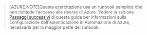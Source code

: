 > [AZURE.NOTE]Questa esercitazione usa un runbook semplice che non richiede l'accesso alle risorse di Azure. Vedere la sezione [Passaggi successivi](#nextsteps) di questa guida per informazioni sulla configurazione dell'autenticazione in Automazione di Azure, necessaria per la maggior parte dei runbook.

<!---HONumber=August15_HO6-->